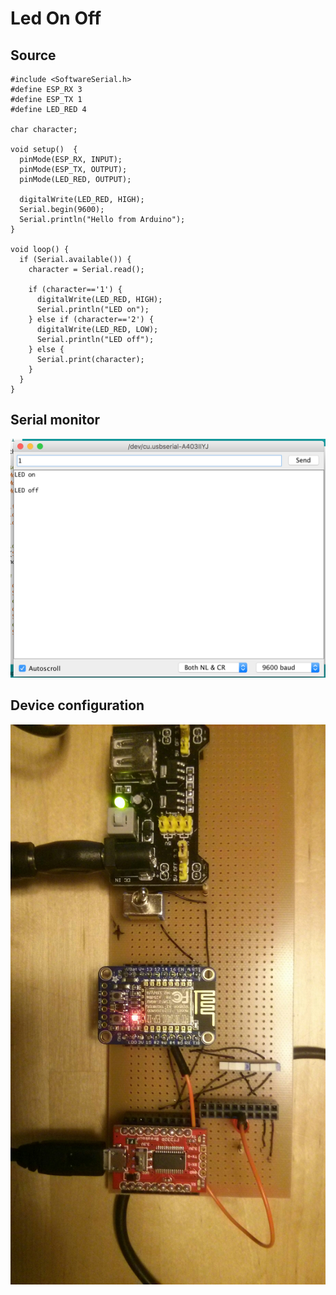 # Led On Off

## Source
~~~
#include <SoftwareSerial.h>
#define ESP_RX 3
#define ESP_TX 1
#define LED_RED 4

char character;

void setup()  {
  pinMode(ESP_RX, INPUT);
  pinMode(ESP_TX, OUTPUT);
  pinMode(LED_RED, OUTPUT);     
  
  digitalWrite(LED_RED, HIGH);
  Serial.begin(9600);
  Serial.println("Hello from Arduino");
}

void loop() {
  if (Serial.available()) {
    character = Serial.read();
    
    if (character=='1') {
      digitalWrite(LED_RED, HIGH);
      Serial.println("LED on");
    } else if (character=='2') {
      digitalWrite(LED_RED, LOW);
      Serial.println("LED off");
    } else {
      Serial.print(character);
    }
  }
}
~~~

## Serial monitor
![Serial](https://github.com/wtopolski/arduino/blob/master/led_on_off/serial_monitor.png "Serial monitor")

## Device configuration
![Device](https://github.com/wtopolski/arduino/blob/master/led_on_off/device_configuration.jpg "Device configuration")
